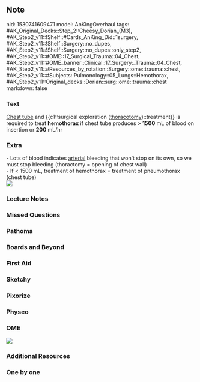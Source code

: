 ## Note
nid: 1530741609471
model: AnKingOverhaul
tags: #AK_Original_Decks::Step_2::Cheesy_Dorian_(M3), #AK_Step2_v11::!Shelf::#Cards_AnKing_Did::1surgery, #AK_Step2_v11::!Shelf::Surgery::no_dupes, #AK_Step2_v11::!Shelf::Surgery::no_dupes::only_step2, #AK_Step2_v11::#OME::17_Surgical_Trauma::04_Chest, #AK_Step2_v11::#OME_banner::Clinical::17_Surgery:_Trauma::04_Chest, #AK_Step2_v11::#Resources_by_rotation::Surgery::ome::trauma::chest, #AK_Step2_v11::#Subjects::Pulmonology::05_Lungs::Hemothorax, #AK_Step2_v11::Original_decks::Dorian::surg::ome::trauma::chest
markdown: false

### Text
<u>Chest tube</u> and {{c1::surgical exploration
(<u>thoracotomy</u>)::treatment}} is required to treat
<b>hemothorax</b> if chest tube produces > <b>1500</b> mL of
blood on insertion or <b>200</b> mL/hr

### Extra
<div>
  - Lots of blood indicates <u>arterial</u> bleeding that won't
  stop on its own, so we must stop bleeding (thoractomy = opening
  of chest wall)
</div>
<div>
  - If < 1500 mL, treatment of hemothorax = treatment of
  pneumothorax (chest tube)
</div><img src="paste-387642273300481.jpg">

### Lecture Notes


### Missed Questions


### Pathoma


### Boards and Beyond


### First Aid


### Sketchy


### Pixorize


### Physeo


### OME
<div class="ome-widget">
  <a href=
  "https://onlinemeded.org/spa/surgery-trauma/chest/acquire?ref=anki">
  <img src="_OME_AnkiFlashcards_Lesson_6.png"></a>
</div>

### Additional Resources


### One by one

